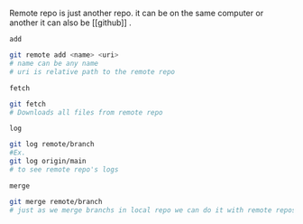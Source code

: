 Remote repo is just another repo. it can be on the same computer or another
it can also be [[github]] .

`add`
```bash
git remote add <name> <uri>
# name can be any name
# uri is relative path to the remote repo
```

`fetch`
```bash
git fetch
# Downloads all files from remote repo
```

`log`
```bash
git log remote/branch
#Ex. 
git log origin/main
# to see remote repo's logs
```

`merge`
```bash
git merge remote/branch
# just as we merge branchs in local repo we can do it with remote repos as well
```
